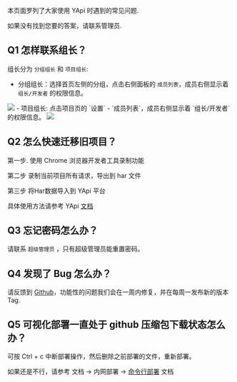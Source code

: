 本页面罗列了大家使用 YApi 时遇到的常见问题.

如果没有找到您要的答案，请联系管理员.

## Q1 怎样联系组长？

组长分为 `分组组长` 和 `项目组长`:
- 分组组长：选择首页左侧的分组，点击右侧面板的 `成员列表`，成员右侧显示着 `组长/开发者` 的权限信息。
<img src="./images/usage/manage_find_manager.png" />
- 项目组长: 点击项目页的 `设置` - `成员列表`，成员右侧显示着 `组长/开发者` 的权限信息。
<img src="./images/usage/manage_find_project_owner.png" />

## Q2 怎么快速迁移旧项目？

第一步. 使用 Chrome 浏览器开发者工具录制功能

第二步 录制当前项目所有请求，导出到 har 文件

第三步 将Har数据导入到 YApi 平台

具体使用方法请参考 YApi <a  href="./data.html#HAR%08%08_数据导入">文档</a>

## Q3 忘记密码怎么办？

请联系 `超级管理员` ，只有超级管理员能重置密码。

## Q4 发现了 Bug 怎么办？

请反馈到 <a href="https://github.com/YMFE/yapi/issues" _blank="target">Github</a>，功能性的问题我们会在一周内修复，并在每周一发布新的版本 Tag.

## Q5 可视化部署一直处于 github 压缩包下载状态怎么办？

可按 Ctrl + c 中断部署操作，然后删除之前部署的文件，重新部署。

如果还是不行，请参考 文档 -> 内网部署 -> <a href="./devops.html#方式二. 命令行部署" >命令行部署</a> 文档

<br>
<br>
<br>
<br>
<br>
<br>
